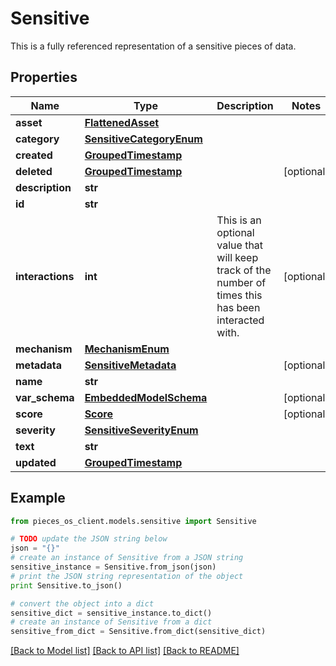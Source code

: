 # Sensitive

This is a fully referenced representation of a sensitive pieces of data.

## Properties
Name | Type | Description | Notes
------------ | ------------- | ------------- | -------------
**asset** | [**FlattenedAsset**](FlattenedAsset.md) |  | 
**category** | [**SensitiveCategoryEnum**](SensitiveCategoryEnum.md) |  | 
**created** | [**GroupedTimestamp**](GroupedTimestamp.md) |  | 
**deleted** | [**GroupedTimestamp**](GroupedTimestamp.md) |  | [optional] 
**description** | **str** |  | 
**id** | **str** |  | 
**interactions** | **int** | This is an optional value that will keep track of the number of times this has been interacted with. | [optional] 
**mechanism** | [**MechanismEnum**](MechanismEnum.md) |  | 
**metadata** | [**SensitiveMetadata**](SensitiveMetadata.md) |  | [optional] 
**name** | **str** |  | 
**var_schema** | [**EmbeddedModelSchema**](EmbeddedModelSchema.md) |  | [optional] 
**score** | [**Score**](Score.md) |  | [optional] 
**severity** | [**SensitiveSeverityEnum**](SensitiveSeverityEnum.md) |  | 
**text** | **str** |  | 
**updated** | [**GroupedTimestamp**](GroupedTimestamp.md) |  | 

## Example

```python
from pieces_os_client.models.sensitive import Sensitive

# TODO update the JSON string below
json = "{}"
# create an instance of Sensitive from a JSON string
sensitive_instance = Sensitive.from_json(json)
# print the JSON string representation of the object
print Sensitive.to_json()

# convert the object into a dict
sensitive_dict = sensitive_instance.to_dict()
# create an instance of Sensitive from a dict
sensitive_from_dict = Sensitive.from_dict(sensitive_dict)
```
[[Back to Model list]](../README.md#documentation-for-models) [[Back to API list]](../README.md#documentation-for-api-endpoints) [[Back to README]](../README.md)


